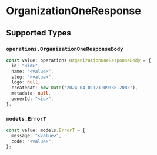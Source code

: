 # OrganizationOneResponse


## Supported Types

### `operations.OrganizationOneResponseBody`

```typescript
const value: operations.OrganizationOneResponseBody = {
  id: "<id>",
  name: "<value>",
  slug: "<value>",
  logo: null,
  createdAt: new Date("2024-04-01T21:09:38.208Z"),
  metadata: null,
  ownerId: "<id>",
};
```

### `models.ErrorT`

```typescript
const value: models.ErrorT = {
  message: "<value>",
  code: "<value>",
};
```

